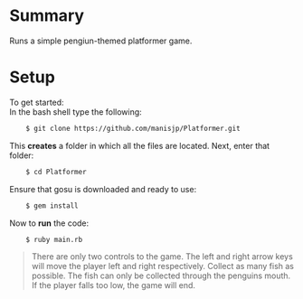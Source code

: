 # Summary
Runs a simple pengiun-themed platformer game.

# Setup
To get started:\
In the bash shell type the following:
```sh
    $ git clone https://github.com/manisjp/Platformer.git
```
This **creates** a folder in which all the files are located. Next, enter that folder:
```sh
    $ cd Platformer
```
Ensure that gosu is downloaded and ready to use:
```sh
	$ gem install
```
Now to **run** the code:
```sh
    $ ruby main.rb
```
> There are only two controls to the game. The left and right arrow keys will move the player left and right respectively.
> Collect as many fish as possible. The fish can only be collected through the penguins mouth.
> If the player falls too low, the game will end.